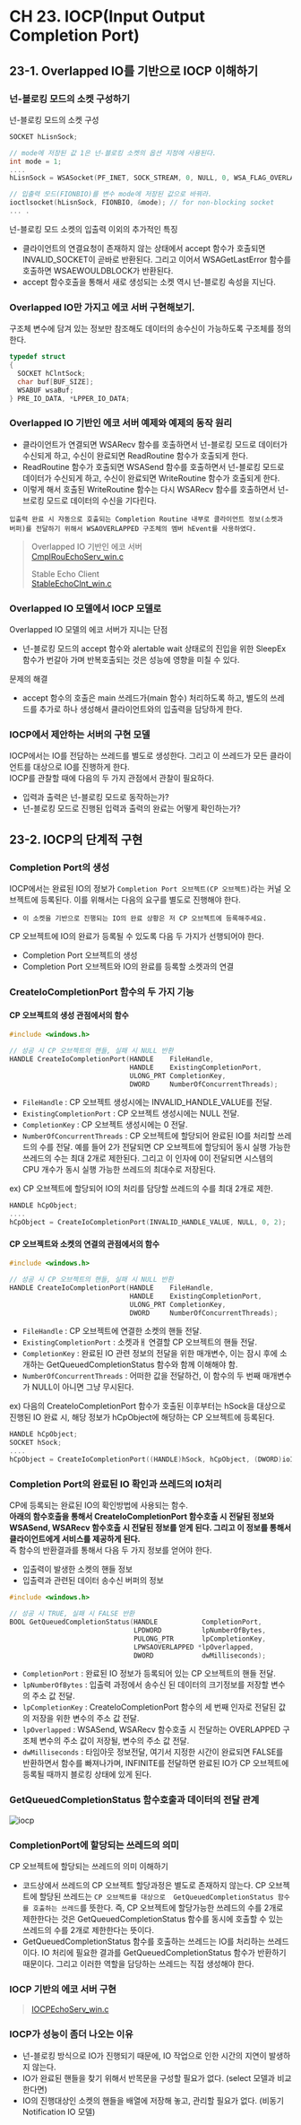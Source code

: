 # CH 23. IOCP(Input Output Completion Port)

## 23-1. Overlapped IO를 기반으로 IOCP 이해하기

### 넌-블로킹 모드의 소켓 구성하기

넌-블로킹 모드의 소켓 구성

```c
SOCKET hLisnSock;

// mode에 저장된 값 1은 넌-블로킹 소켓의 옵션 지정에 사용된다.
int mode = 1;
....
hLisnSock = WSASocket(PF_INET, SOCK_STREAM, 0, NULL, 0, WSA_FLAG_OVERLAPPED);

// 입출력 모드(FIONBIO)를 변수 mode에 저장된 값으로 바꿔라.
ioctlsocket(hLisnSock, FIONBIO, &mode); // for non-blocking socket
... .
```

넌-블로킹 모드 소켓의 입출력 이외의 추가적인 특징

-   클라이언트의 연결요청이 존재하지 않는 상태에서 accept 함수가 호출되면 INVALID_SOCKET이 곧바로 반환된다. 그리고 이어서 WSAGetLastError 함수를 호출하면 WSAEWOULDBLOCK가 반환된다.
-   accept 함수호출을 통해서 새로 생성되는 소켓 역시 넌-블로킹 속성을 지닌다.

### Overlapped IO만 가지고 에코 서버 구현해보기.

구조체 변수에 담겨 있는 정보만 참조해도 데이터의 송수신이 가능하도록 구조체를 정의한다.

```c
typedef struct
{
  SOCKET hClntSock;
  char buf[BUF_SIZE];
  WSABUF wsaBuf;
} PRE_IO_DATA, *LPPER_IO_DATA;
```

### Overlapped IO 기반인 에코 서버 예제와 예제의 동작 원리

-   클라이언트가 연결되면 WSARecv 함수를 호출하면서 넌-블로킹 모드로 데이터가 수신되게 하고, 수신이 완료되면 ReadRoutine 함수가 호출되게 한다.
-   ReadRoutine 함수가 호출되면 WSASend 함수를 호출하면서 넌-블로킹 모드로 데이터가 수신되게 하고, 수신이 완료되면 WriteRoutine 함수가 호출되게 한다.
-   이렇게 해서 호출된 WriteRoutine 함수는 다시 WSARecv 함수를 호출하면서 넌-브로킹 모드로 데이터의 수신을 기다린다.

`입출력 완료 시 자동으로 호출되는 Completion Routine 내부로 클라이언트 정보(소켓과 버퍼)를 전달하기 위해서 WSAOVERLAPPED 구조체의 멤버 hEvent를 사용하였다.`

> Overlapped IO 기반인 에코 서버<br>
> [CmplRouEchoServ_win.c](https://github.com/wheejinv/C-TCPIP-Practice/blob/master/Window/23_IOCP_CmpRouEchoServ/CmplRouEchoServ_win.c)<br>
>
> Stable Echo Client<br>
> [StableEchoClnt_win.c](https://github.com/wheejinv/C-TCPIP-Practice/blob/master/Window/23_IOCP_StableEchoClient/StableEchoClnt_win.c)

### Overlapped IO 모델에서 IOCP 모델로

Overlapped IO 모델의 에코 서버가 지니는 단점

-   넌-블로킹 모드의 accept 함수와 alertable wait 상태로의 진입을 위한 SleepEx 함수가 번갈아 가며 반복호출되는 것은 성능에 영향을 미칠 수 있다.

문제의 해결

-   accept 함수의 호출은 main 쓰레드가(main 함수) 처리하도록 하고, 별도의 쓰레드를 추가로 하나 생성해서 클라이언트와의 입출력을 담당하게 한다.

### IOCP에서 제안하는 서버의 구현 모델

IOCP에서는 IO를 전담하는 쓰레드를 별도로 생성한다. 그리고 이 쓰레드가 모든 클라이언트를 대상으로 IO를 진행하게 한다.<br>
IOCP를 관찰할 때에 다음의 두 가지 관점에서 관찰이 필요하다.

-   입력과 출력은 넌-블로킹 모드로 동작하는가?
-   넌-블로킹 모드로 진행된 입력과 출력의 완료는 어떻게 확인하는가?

## 23-2. IOCP의 단계적 구현

### Completion Port의 생성

IOCP에서는 완료된 IO의 정보가 `Completion Port 오브젝트(CP 오브젝트)`라는 커널 오브젝트에 등록된다. 이를 위해서는 다음의 요구를 별도로 진행해야 한다.

-   `이 소켓을 기반으로 진행되는 IO의 완료 상황은 저 CP 오브젝트에 등록해주세요.`<br>

CP 오브젝트에 IO의 완료가 등록될 수 있도록 다음 두 가지가 선행되어야 한다.

-   Completion Port 오브젝트의 생성
-   Completion Port 오브젝트와 IO의 완료를 등록할 소켓과의 연결

### CreateIoCompletionPort 함수의 두 가지 기능

#### CP 오브젝트의 생성 관점에서의 함수

```c
#include <windows.h>

// 성공 시 CP 오브젝트의 핸들, 실패 시 NULL 반환
HANDLE CreateIoCompletionPort(HANDLE    FileHandle,
                              HANDLE    ExistingCompletionPort,
                              ULONG_PRT CompletionKey,
                              DWORD     NumberOfConcurrentThreads);
```

-   `FileHandle` : CP 오브젝트 생성시에는 INVALID_HANDLE_VALUE를 전달.
-   `ExistingCompletionPort` : CP 오브젝트 생성시에는 NULL 전달.
-   `CompletionKey` : CP 오브젝트 생성시에는 0 전달.
-   `NumberOfConcurrentThreads` : CP 오브젝트에 할당되어 완료된 IO를 처리할 쓰레드의 수를 전달. 예를 들어 2가 전달되면 CP 오브젝트에 할당되어 동시 실행 가능한 쓰레드의 수는 최대 2개로 제한된다. 그리고 이 인자에 0이 전달되면 시스템의 CPU 개수가 동시 실행 가능한 쓰레드의 최대수로 저장된다.

ex) CP 오브젝트에 할당되어 IO의 처리를 담당할 쓰레드의 수를 최대 2개로 제한.

```c
HANDLE hCpObject;
....
hCpObject = CreateIoCompletionPort(INVALID_HANDLE_VALUE, NULL, 0, 2);
```

#### CP 오브젝트와 소켓의 연결의 관점에서의 함수

```c
#include <windows.h>

// 성공 시 CP 오브젝트의 핸들, 실패 시 NULL 반환
HANDLE CreateIoCompletionPort(HANDLE    FileHandle,
                              HANDLE    ExistingCompletionPort,
                              ULONG_PRT CompletionKey,
                              DWORD     NumberOfConcurrentThreads);
```

-   `FileHandle` : CP 오브젝트에 연결한 소켓의 핸들 전달.
-   `ExistingCompletionPort` : 소켓과ㅐ 연결할 CP 오브젝트의 핸들 전달.
-   `CompletionKey` : 완료된 IO 관련 정보의 전달을 위한 매개변수, 이는 잠시 후에 소개하는  GetQueuedCompletionStatus 함수와 함께 이해해야 함.
-   `NumberOfConcurrentThreads` : 어떠한 값을 전달하건, 이 함수의 두 번째 매개변수가 NULL이 아니면 그냥 무시된다.

ex) 다음의 CreateIoCompletionPort 함수가 호출된 이후부터는 hSock을 대상으로 진행된 IO 완료 시, 해당 정보가 hCpObject에 해당하는 CP 오브젝트에 등록된다.

```c
HANDLE hCpObject;
SOCKET hSock;
....
hCpObject = CreateIoCompletionPort((HANDLE)hSock, hCpObject, (DWORD)ioInfo, 0);
```

### Completion Port의 완료된 IO 확인과 쓰레드의 IO처리

CP에 등록되는 완료된 IO의 확인방법에 사용되는 함수. <br>
**아래의 함수호출을 통해서 CreateIoCompletionPort 함수호출 시 전달된 정보와 WSASend, WSARecv 함수호출 시 전달된 정보를 얻게 된다. 그리고 이 정보를 통해서 클라이언트에게 서비스를 제공하게 된다.**<br>
즉 함수의 반환결과를 통해서 다음 두 가지 정보를 얻어야 한다.

-   입출력이 발생한 소켓의 핸들 정보
-   입출력과 관련된 데이터 송수신 버퍼의 정보

```c
#include <windows.h>

// 성공 시 TRUE, 실패 시 FALSE 반환
BOOL GetQueuedCompletionStatus(HANDLE           CompletionPort,
                               LPDWORD          lpNumberOfBytes,
                               PULONG_PTR       lpCompletionKey,
                               LPWSAOVERLAPPED *lpOverlapped,
                               DWORD            dwMilliseconds);
```


-   `CompletionPort` : 완료된 IO 정보가 등록되어 있는 CP 오브젝트의 핸들 전달.
-   `lpNumberOfBytes` : 입출력 과정에서 송수신 된 데이터의 크기정보를 저장할 변수의 주소 값 전달.
-   `lpCompletionKey` : CreateIoCompletionPort 함수의 세 번째 인자로 전달된 값의 저장을 위한 변수의 주소 값 전달.
-   `lpOverlapped` : WSASend, WSARecv 함수호출 시 전달하는 OVERLAPPED 구조체 변수의 주소 값이 저장될, 변수의 주소 값 전달.
-   `dwMilliseconds` : 타임아웃 정보전달, 여기서 지정한 시간이 완료되면 FALSE를 반환하면서 함수를 빠져나가며, INFINITE를 전달하면 완료된 IO가 CP 오브젝트에 등록될 때까지 블로킹 상태에 있게 된다.

### GetQueuedCompletionStatus 함수호출과 데이터의 전달 관계

![iocp](../img/23_iocp.jpg)

### CompletionPort에 할당되는 쓰레드의 의미

CP 오브젝트에 할당되는 쓰레드의 의미 이해하기

-   코드상에서 쓰레드의 CP 오브젝트 할당과정은 별도로 존재하지 않는다. CP 오브젝트에 할당된 쓰레드는 `CP 오브젝트를 대상으로  GetQueuedCompletionStatus 함수를 호출하는 쓰레드`를 뜻한다. 즉, CP 오브젝트에 할당가능한 쓰레드의 수를 2개로 제한한다는 것은  GetQueuedCompletionStatus 함수를 동시에 호출할 수 있는 쓰레드의 수를 2개로 제한한다는 뜻이다.
-   GetQueuedCompletionStatus 함수를 호출하는 쓰레드는 IO를 처리하는 쓰레드이다. IO 처리에 필요한 결과를 GetQueuedCompletionStatus 함수가 반환하기 때문이다. 그리고 이러한 역할을 담당하는 쓰레드는 직접 생성해야 한다.

### IOCP 기반의 에코 서버 구현

> [IOCPEchoServ_win.c](<>)

### IOCP가 성능이 좀더 나오는 이유

-   넌-블로킹 방식으로 IO가 진행되기 때문에, IO 작업으로 인한 시간의 지연이 발생하지 않는다.
-   IO가 완료된 핸들을 찾기 위해서 반목문을 구성할 필요가 없다. (select 모델과 비교한다면)
-   IO의 진행대상인 소켓의 핸들을 배열에 저장해 놓고, 관리할 필요가 없다. (비동기 Notification IO 모델)
